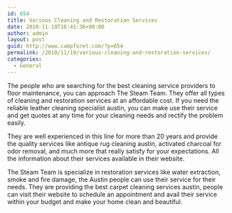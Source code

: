 ```yaml
---
id: 654
title: Various Cleaning and Restoration Services
date: 2010-11-19T16:41:36+00:00
author: admin
layout: post
guid: http://www.campforet.com/?p=654
permalink: /2010/11/19/various-cleaning-and-restoration-services/
categories:
  - General
---
```

The people who are searching for the best cleaning service providers to floor maintenance, you can approach The Steam Team. They offer all types of cleaning and restoration services at an affordable cost. If you need the reliable leather cleaning specialist austin, you can make use their service and get quotes at any time for your cleaning needs and rectify the problem easily.

They are well experienced in this line for more than 20 years and provide the quality services like antique rug cleaning austin, activated charcoal for odor removal, and much more that really satisfy for your expectations. All the information about their services available in their website.

The Steam Team is specialize in restoration services like water extraction, smoke and fire damage, the Austin people can use their service for their needs. They are providing the best carpet cleaning services austin, people can visit their website to schedule an appointment and avail their service within your budget and make your home clean and beautiful.
